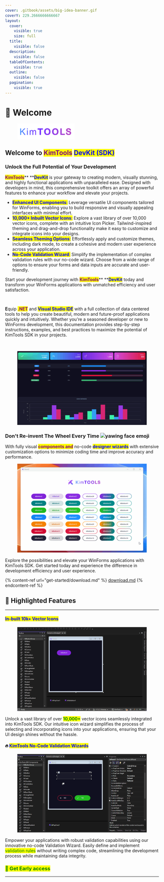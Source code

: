 ```yaml
---
cover: .gitbook/assets/big-idea-banner.gif
coverY: 229.2666666666667
layout:
  cover:
    visible: true
    size: full
  title:
    visible: false
  description:
    visible: false
  tableOfContents:
    visible: true
  outline:
    visible: false
  pagination:
    visible: true
---
```


# 🔹 Welcome

<div align="left" data-full-width="false">

<figure><img src=".gitbook/assets/kimtools-logo-soft-bright - short.png" alt="" width="188"><figcaption></figcaption></figure>

</div>

## Welcome to <mark style="color:purple;">KimTools</mark> <mark style="color:blue;">DevKit (SDK)</mark>

### Unlock the Full Potential of Your Development

<mark style="color:purple;">**KimTools**</mark>** **<mark style="color:blue;">**DevKit**</mark> is your gateway to creating modern, visually stunning, and highly functional applications with unparalleled ease. Designed with developers in mind, this comprehensive toolkit offers an array of powerful features to enhance your workflow and elevate your projects.

* <mark style="color:blue;">**Enhanced UI Components**</mark><mark style="color:blue;">:</mark> Leverage versatile UI components tailored for WinForms, enabling you to build responsive and visually appealing interfaces with minimal effort.
* <mark style="color:blue;">**10,000+ Inbuilt Vector Icons**</mark><mark style="color:blue;">:</mark> Explore a vast library of over 10,000 vector icons, complete with an intuitive Icon Picker. Tailwind-inspired theming and drag-and-drop functionality make it easy to customize and integrate icons into your designs.
* <mark style="color:blue;">**Seamless Theming Options**</mark><mark style="color:blue;">:</mark> Effortlessly apply and customize themes, including dark mode, to create a cohesive and modern user experience across your application.
* <mark style="color:blue;">**No-Code Validation Wizard**</mark><mark style="color:blue;">:</mark> Simplify the implementation of complex validation rules with our no-code wizard. Choose from a wide range of options to ensure your forms and data inputs are accurate and user-friendly.

Start your development journey with <mark style="color:purple;">**KimTools**</mark>** **<mark style="color:blue;">**DevKit**</mark> today and transform your WinForms applications with unmatched efficiency and user satisfaction.



<figure><img src=".gitbook/assets/kimtools-theme-swithch.gif" alt=""><figcaption></figcaption></figure>

**E**quip <mark style="color:purple;">**.NET**</mark> and <mark style="color:blue;">**Visual Studio IDE**</mark> with a full collection of data centered tools to help you create beautiful, modern and future-proof applications quickly and intuitively. Whether you're a seasoned developer or new to WinForms development, this documentation provides step-by-step instructions, examples, and best practices to maximize the potential of KimTools SDK in your projects.&#x20;

<div>

<figure><img src=".gitbook/assets/kimtools-table.gif" alt=""><figcaption></figcaption></figure>

 

<figure><img src=".gitbook/assets/kimtools-widgets.gif" alt=""><figcaption></figcaption></figure>

</div>

### Don't Re-invent The Wheel Every Time  <img src="https://img.daisyui.com/images/emoji/yawning-face@80.webp" alt="yawing face emoji" data-size="line">&#x20;

With fully visual <mark style="color:purple;">**components and**</mark> no-code <mark style="color:blue;">**designer wizards**</mark> with extensive customization options to minimize coding time and improve accuracy and performance.

<figure><img src=".gitbook/assets/kimtools-theme-toggle.gif" alt=""><figcaption></figcaption></figure>

Explore the possibilities and elevate your WinForms applications with KimTools SDK. Get started today and experience the difference in development efficiency and user experience.



{% content-ref url="get-started/download.md" %}
[download.md](get-started/download.md)
{% endcontent-ref %}



## 🔹 Highlighted Features

***

#### &#x20;     <mark style="color:blue;">In-built 10k+ Vector Icons</mark>&#x20;

<figure><img src=".gitbook/assets/kimtools-icons.gif" alt=""><figcaption></figcaption></figure>

Unlock a vast library of over <mark style="color:green;">**10,000+**</mark> vector icons seamlessly integrated into KimTools SDK. Our intuitive icon wizard simplifies the process of selecting and incorporating icons into your applications, ensuring that your UI design shines without the hassle.



#### &#x20;    🔥 <mark style="color:blue;">KimTools No-Code Validation Wizards</mark>

<figure><img src=".gitbook/assets/kimtools-validation.gif" alt=""><figcaption></figcaption></figure>

Empower your applications with robust validation capabilities using our innovative no-code Validation Wizard. Easily define and implement <mark style="color:green;">validation rules</mark> without writing complex code, streamlining the development process while maintaining data integrity.





### <mark style="color:green;">💚  Get Early access</mark> &#x20;

***
